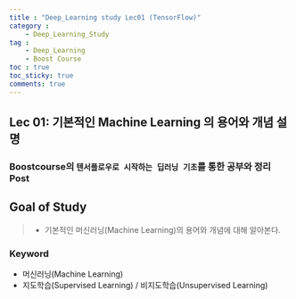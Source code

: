 ```yaml
---
title : "Deep_Learning study Lec01 (TensorFlow)"
category :
    - Deep_Learning_Study
tag :
    - Deep_Learning
    - Boost Course
toc : true
toc_sticky: true
comments: true
---
```

## Lec 01: 기본적인 Machine Learning 의 용어와 개념 설명
### Boostcourse의 `텐서플로우로 시작하는 딥러닝 기초`를 통한 공부와 정리 Post

## Goal of Study
> - 기본적인 머신러닝(Machine Learning)의 용어와 개념에 대해 알아본다.
### Keyword
- 머신러닝(Machine Learning)
- 지도학습(Supervised Learning) / 비지도학습(Unsupervised Learning)